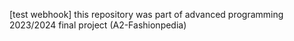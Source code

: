 [test webhook]
this repository was part of advanced programming 2023/2024 final project (A2-Fashionpedia)

